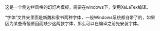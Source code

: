 这是一个侧边栏风格的幻灯片模板，需要在windows下，使用XeLaTex编译。

“字体”文件夹里面是新魏和隶书两种字体，一般Windows系统都自带了的，如果因为某些奇怪原因而缺少这两款字体，那么可以在编译之前先安装字体。
